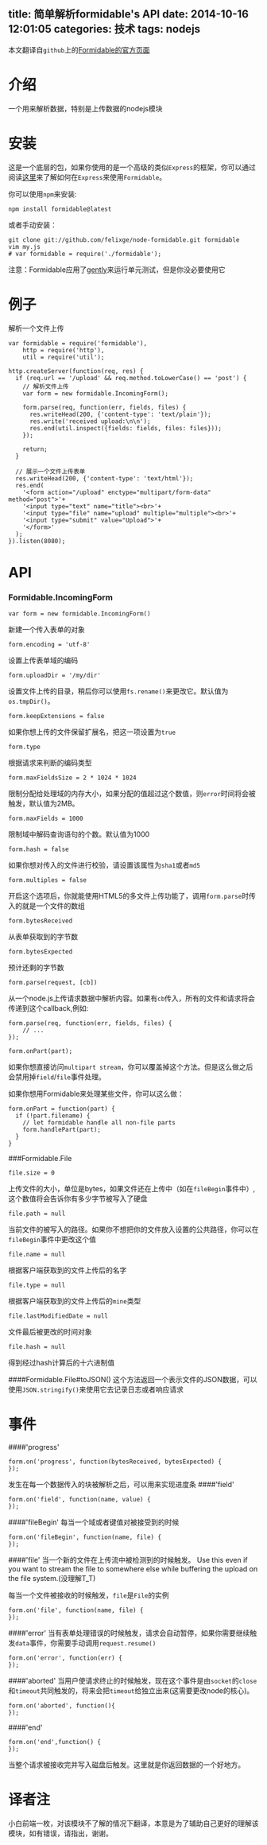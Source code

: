 title: 简单解析formidable's API
date: 2014-10-16 12:01:05
categories: 技术
tags: nodejs
---

本文翻译自`github`上的[Formidable的官方页面](https://github.com/felixge/node-formidable#events)

介绍
=================
一个用来解析数据，特别是上传数据的nodejs模块

安装
=========
这是一个底层的包，如果你使用的是一个高级的类似`Express`的框架，你可以通过阅读[这里](http://stackoverflow.com/questions/11295554/how-to-disable-express-bodyparser-for-file-uploads-node-js)来了解如何在`Express`来使用`Formidable`。

你可以使用`npm`来安装:
```
npm install formidable@latest
```

或者手动安装：
```
git clone git://github.com/felixge/node-formidable.git formidable
vim my.js
# var formidable = require('./formidable');
```

注意：Formidable应用了[gently](http://github.com/felixge/node-gently)来运行单元测试，但是你没必要使用它

例子
===========
解析一个文件上传
```
var formidable = require('formidable'),
    http = require('http'),
    util = require('util');

http.createServer(function(req, res) {
  if (req.url == '/upload' && req.method.toLowerCase() == 'post') {
    // 解析文件上传
    var form = new formidable.IncomingForm();

    form.parse(req, function(err, fields, files) {
      res.writeHead(200, {'content-type': 'text/plain'});
      res.write('received upload:\n\n');
      res.end(util.inspect({fields: fields, files: files}));
    });

    return;
  }

  // 展示一个文件上传表单
  res.writeHead(200, {'content-type': 'text/html'});
  res.end(
    '<form action="/upload" enctype="multipart/form-data" method="post">'+
    '<input type="text" name="title"><br>'+
    '<input type="file" name="upload" multiple="multiple"><br>'+
    '<input type="submit" value="Upload">'+
    '</form>'
  );
}).listen(8080);
```

API
==============
### Formidable.IncomingForm

```
var form = new formidable.IncomingForm()
```
新建一个传入表单的对象

```
form.encoding = 'utf-8'
```
设置上传表单域的编码

```
form.uploadDir = '/my/dir'
```
设置文件上传的目录，稍后你可以使用`fs.rename()`来更改它。默认值为`os.tmpDir()`。

```
form.keepExtensions = false
```
如果你想上传的文件保留扩展名，把这一项设置为`true`

```
form.type
```
根据请求来判断的编码类型

```
form.maxFieldsSize = 2 * 1024 * 1024
```
限制分配给处理域的内存大小，如果分配的值超过这个数值，则`error`时间将会被触发，默认值为2MB。

```
form.maxFields = 1000
```
限制域中解码查询语句的个数。默认值为1000

```
form.hash = false
```
如果你想对传入的文件进行校验，请设置该属性为`sha1`或者`md5`

```
form.multiples = false
```
开启这个选项后，你就能使用HTML5的多文件上传功能了，调用`form.parse`时传入的就是一个文件的数组

```
form.bytesReceived
```
从表单获取到的字节数

```
form.bytesExpected
```
预计还剩的字节数

```
form.parse(request, [cb])
```
从一个node.js上传请求数据中解析内容。如果有`cb`传入，所有的文件和请求将会传递到这个callback,例如:
```
form.parse(req, function(err, fields, files) {
	// ...
});

form.onPart(part);
```
如果你想直接访问`multipart stream`，你可以覆盖掉这个方法。但是这么做之后会禁用掉`field`/`file`事件处理。

如果你想用Formidable来处理某些文件，你可以这么做：
```
form.onPart = function(part) {
  if (!part.filename) {
    // let formidable handle all non-file parts
    form.handlePart(part);
  }
}
```

###Formidable.File
```
file.size = 0
```
上传文件的大小，单位是bytes，如果文件还在上传中（如在`fileBegin`事件中）,这个数值将会告诉你有多少字节被写入了硬盘

```
file.path = null
```
当前文件的被写入的路径。如果你不想把你的文件放入设置的公共路径，你可以在`fileBegin`事件中更改这个值

```
file.name = null
```
根据客户端获取到的文件上传后的名字

```
file.type = null
```
根据客户端获取到的文件上传后的`mine`类型
```
file.lastModifiedDate = null
```
文件最后被更改的时间对象

```
file.hash = null
```
得到经过hash计算后的十六进制值

####Formidable.File#toJSON()
这个方法返回一个表示文件的JSON数据，可以使用`JSON.stringify()`来使用它去记录日志或者响应请求

事件
===========
####'progress'
```
form.on('progress', function(bytesReceived, bytesExpected) {
});
```
发生在每一个数据传入的块被解析之后，可以用来实现进度条
####'field'
```
form.on('field', function(name, value) {
});
```
####'fileBegin'
每当一个域或者键值对被接受到的时候
```
form.on('fileBegin', function(name, file) {
});
```

####'file'
当一个新的文件在上传流中被检测到的时候触发。 Use this even if you want to stream the file to somewhere else while buffering the upload on the file system.(没理解T_T)

每当一个文件被接收的时候触发，`file`是`File`的实例
```
form.on('file', function(name, file) {
});
```
####'error'
当有表单处理错误的时候触发，请求会自动暂停，如果你需要继续触发`data`事件，你需要手动调用`request.resume()`
```
form.on('error', function(err) {
});
```
####'aborted'
当用户使请求终止的时候触发，现在这个事件是由`socket`的`close`和`timeout`共同触发的，将来会把`timeout`给独立出来(这需要更改node的核心)。
```
form.on('aborted', function(){
});
```
####'end'
```
form.on('end',function() {
});
```
当整个请求被接收完并写入磁盘后触发。这里就是你返回数据的一个好地方。

译者注
======
小白前端一枚，对该模块不了解的情况下翻译，本意是为了辅助自己更好的理解该模块，如有错误，请指出，谢谢。



















